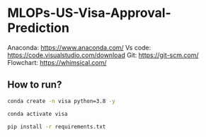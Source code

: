 # MLOPs-US-Visa-Approval-Prediction

Anaconda: https://www.anaconda.com/
Vs code: https://code.visualstudio.com/download
Git: https://git-scm.com/
Flowchart: https://whimsical.com/

## How to run?

```bash
conda create -n visa python=3.8 -y
```

```bash
conda activate visa
```

```bash
pip install -r requirements.txt
```